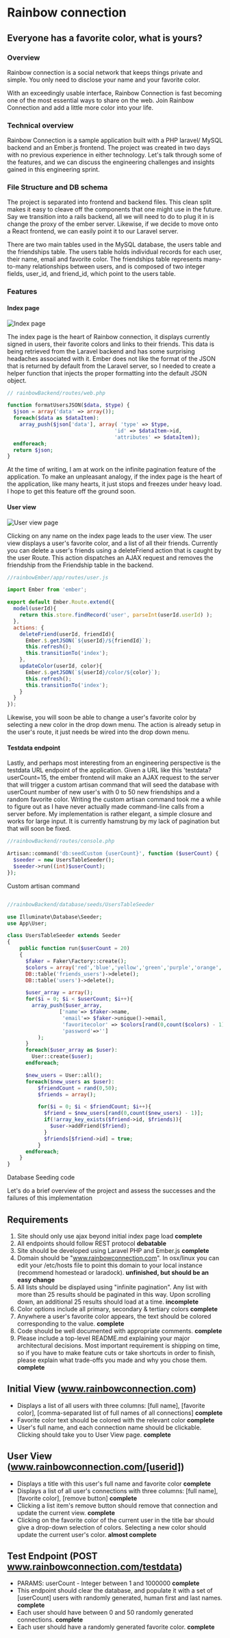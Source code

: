 # Rainbow connection
## Everyone has a favorite color, what is yours?

### Overview

Rainbow connection is a social network that keeps things private and simple. You only need to disclose your name and your favorite color.

With an exceedingly usable interface, Rainbow Connection is fast becoming one of the most essential ways to share on the web. Join Rainbow Connection and add a little more color into your life.

### Technical overview

Rainbow Connection is a sample application built with a PHP laravel/ MySQL backend and an Ember.js frontend. The project was created in two days with no previous experience in either technology. Let's talk through some of the features, and we can discuss the engineering challenges and insights gained in this engineering sprint.

### File Structure and DB schema

The project is separated into frontend and backend files. This clean split makes it easy to cleave off the components that one might use in the future. Say we transition into a rails backend, all we will need to do to plug it in is change the proxy of the ember server. Likewise, if we decide to move onto a React frontend, we can easily point it to our Laravel server.

There are two main tables used in the MySQL database, the users table and the friendships table. The users table holds individual records for each user, their name, email and favorite color. The friendships table represents many-to-many relationships between users, and is composed of two integer fields, user_id, and friend_id, which point to the users table.

### Features

#### Index page

![Index page]("https://res.cloudinary.com/heab4q3lg/image/upload/v1498752657/rainbowIndex_lbbc6f.png")

The index page is the heart of Rainbow connection, it displays currently signed in users, their favorite colors and links to their friends. This data is being retrieved from the Laravel backend and has some surprising headaches associated with it. Ember does not like the format of the JSON that is returned by default from the Laravel server, so I needed to create a helper function that injects the proper formatting into the default JSON object.

```php
// rainbowBackend/routes/web.php

function formatUsersJSON($data, $type) {
  $json = array('data' => array());
  foreach($data as $dataItem):
    array_push($json['data'], array( 'type' => $type,
                                   'id' => $dataItem->id,
                                   'attributes' => $dataItem));
  endforeach;
  return $json;
}

```

At the time of writing, I am at work on the infinite pagination feature of the application. To make an unpleasant analogy, if the index page is the heart of the application, like many hearts, it just stops and freezes under heavy load. I hope to get this feature off the ground soon.

#### User view

![User view page]("https://res.cloudinary.com/heab4q3lg/image/upload/v1498752931/userview_vb3w1x.png")

Clicking on any name on the index page leads to the user view. The user view displays a user's favorite color, and a list of all their friends. Currently you can delete a user's friends using a deleteFriend action that is caught by the user Route. This action dispatches an AJAX request and removes the friendship from the Friendship table in the backend.

```Javascript
//rainbowEmber/app/routes/user.js

import Ember from 'ember';

export default Ember.Route.extend({
  model(userId){
    return this.store.findRecord('user', parseInt(userId.userId) );
  },
  actions: {
    deleteFriend(userId, friendId){
      Ember.$.getJSON(`${userId}/${friendId}`);
      this.refresh();
      this.transitionTo('index');
    },
    updateColor(userId, color){
      Ember.$.getJSON(`${userId}/color/${color}`);
      this.refresh();
      this.transitionTo('index');
    }
  }
});
```

Likewise, you will soon be able to change a user's favorite color by selecting a new color in the drop down menu. The action is already setup in the user's route, it just needs be wired into the drop down menu.

#### Testdata endpoint

Lastly, and perhaps most interesting from an engineering perspective is the testdata URL endpoint of the application. Given a URL like this 'testdata?userCount=15, the ember frontend will make an AJAX request to the server that will trigger a custom artisan command that will seed the database with userCount number of new user's with 0 to 50 new friendships and a random favorite color. Writing the custom artisan command took me a while to figure out as I have never actually made command-line calls from a server before. My implementation is rather elegant, a simple closure and works for large input. It is currently hamstrung by my lack of pagination but that will soon be fixed.

```php
//rainbowBackend/routes/console.php

Artisan::command('db:seedCustom {userCount}', function ($userCount) {
  $seeder = new UsersTableSeeder();
  $seeder->run((int)$userCount);
});


```
Custom artisan command

```php

//rainbowBackend/database/seeds/UsersTableSeeder

use Illuminate\Database\Seeder;
use App\User;

class UsersTableSeeder extends Seeder
{
    public function run($userCount = 20)
    {
      $faker = Faker\Factory::create();
      $colors = array('red','blue','yellow','green','purple','orange', 'yellow-green', 'blue-green', 'blue-violet', 'red-violet', 'red-orange', 'yellow-orange');
      DB::table('friends_users')->delete();
      DB::table('users')->delete();

      $user_array = array();
      for($i = 0; $i < $userCount; $i++){
        array_push($user_array,
                 ['name'=> $faker->name,
                  'email'=> $faker->unique()->email,
                  'favoritecolor' => $colors[rand(0,count($colors) - 1)],
                  'password'=>'']
          );
      }
      foreach($user_array as $user):
        User::create($user);
      endforeach;

      $new_users = User::all();
      foreach($new_users as $user):
          $friendCount = rand(0,50);
          $friends = array();

          for($i = 0; $i < $friendCount; $i++){
            $friend = $new_users[rand(0,count($new_users) - 1)];
            if(!array_key_exists($friend->id, $friends)){
              $user->addFriend($friend);
            }
            $friends[$friend->id] = true;
          }
      endforeach;
    }
}

```
Database Seeding code

Let's do a brief overview of the project and  assess the successes and the failures of this implementation

## Requirements
1. Site should only use ajax beyond initial index page load **complete**
2. All endpoints should follow REST protocol **debatable**
3. Site should be developed using Laravel PHP and Ember.js **complete**
4. Domain should be "www.rainbowconnection.com".  In osx/linux you can edit your /etc/hosts file to point this domain to your local instance (recommend homestead or laradock). **unfinished, but should be an easy change**
5. All lists should be displayed using "infinite pagination".  Any list with more than 25 results should be paginated in this way.  Upon scrolling down, an additional 25 results should load at a time. **incomplete**
6. Color options include all primary, secondary & tertiary colors **complete**
7. Anywhere a user's favorite color appears, the text should be colored corresponding to the value. **complete**
8. Code should be well documented with appropriate comments. **complete**
9. Please include a top-level README.md explaining your major architectural decisions.  Most important requirement is shipping on time, so if you have to make feature cuts or take shortcuts in order to finish, please explain what trade-offs you made and why you chose them. **complete**

## Initial View (www.rainbowconnection.com)
* Displays a list of all users with three columns: [full name], [favorite color], [comma-separated list of full names of all connections] **complete**
* Favorite color text should be colored with the relevant color **complete**
* User's full name, and each connection name should be clickable.  Clicking should take you to User View page. **complete**

## User View (www.rainbowconnection.com/[userid])
* Displays a title with this user's full name and favorite color **complete**
* Displays a list of all user's connections with three columns: [full name], [favorite color], [remove button] **complete**
* Clicking a list item's remove button should remove that connection and update the current view. **complete**
* Clicking on the favorite color of the current user in the title bar should give a drop-down selection of colors.  Selecting a new color should update the current user's color. **almost complete**

## Test Endpoint (POST www.rainbowconnection.com/testdata)
* PARAMS: userCount - Integer between 1 and 1000000 **complete**
* This endpoint should clear the database, and populate it with a set of [userCount] users with randomly generated, human first and last names. **complete**
* Each user should have between 0 and 50 randomly generated connections. **complete**
* Each user should have a randomly generated favorite color. **complete**
